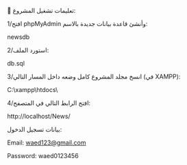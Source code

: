 📌 تعليمات تشغيل المشروع:

1️/افتح phpMyAdmin
وأنشئ قاعدة بيانات جديدة بالاسم:

newsdb


2/استورد الملف:

db.sql


3️/انسخ مجلد المشروع كامل وضعه داخل المسار التالي (في XAMPP):

C:\xampp\htdocs\


4️/افتح الرابط التالي في المتصفح:

http://localhost/News/


بيانات تسجيل الدخول:

Email: waed123@gmail.com

Password: waed0123456
